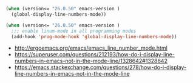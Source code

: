 ```lisp
(when (version<= "26.0.50" emacs-version )
  (global-display-line-numbers-mode))
```

```lisp
(when (version<= "26.0.50" emacs-version )
  ;;; enable linum-mode in all programming modes
  (add-hook 'prog-mode-hook 'global-display-line-numbers-mode))
```


- http://ergoemacs.org/emacs/emacs_line_number_mode.html
- https://superuser.com/questions/212193/how-do-i-display-line-numbers-in-emacs-not-in-the-mode-line/1328642#1328642
- https://emacs.stackexchange.com/questions/278/how-do-i-display-line-numbers-in-emacs-not-in-the-mode-line